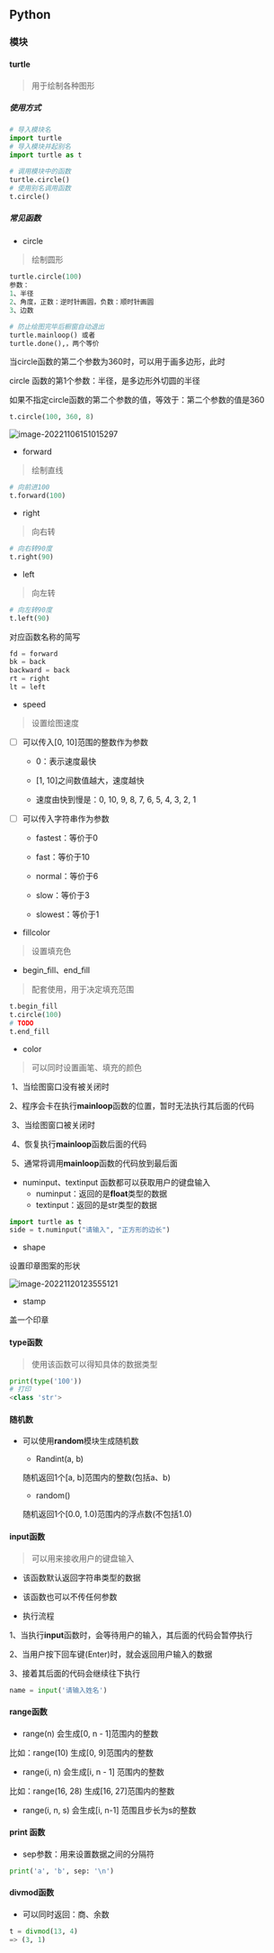 ## Python

### 模块

#### turtle

> 用于绘制各种图形

##### 使用方式

```python
# 导入模块名
import turtle
# 导入模块并起别名
import turtle as t

# 调用模块中的函数
turtle.circle()
# 使用别名调用函数
t.circle()
```

##### 常见函数

* circle

> 绘制圆形

```python
turtle.circle(100)
参数：
1、半径
2、角度，正数：逆时针画圆，负数：顺时针画圆
3、边数
```

```python
# 防止绘图完毕后橱窗自动退出
turtle.mainloop() 或者
turtle.done(),，两个等价
```

当circle函数的第二个参数为360时，可以用于画多边形，此时

circle 函数的第1个参数：半径，是多边形外切圆的半径

如果不指定circle函数的第二个参数的值，等效于：第二个参数的值是360

```python
t.circle(100, 360, 8)
```

![image-20221106151015297](/Users/guojie/Notes/Python/images/circle_多边形.png)

* forward

> 绘制直线

```python
# 向前进100
t.forward(100)
```

* right

> 向右转

```python
# 向右转90度
t.right(90)
```

* left

> 向左转
```python
# 向左转90度
t.left(90)
```

对应函数名称的简写

```python
fd = forward
bk = back
backward = back
rt = right
lt = left
```

* speed

> 设置绘图速度

- [ ] 可以传入[0, 10]范围的整数作为参数
  - 0：表示速度最快
  - [1, 10]之间数值越大，速度越快
  
  - 速度由快到慢是：0, 10, 9, 8, 7, 6, 5, 4, 3, 2, 1

- [ ] 可以传入字符串作为参数

  * fastest：等价于0
  * fast：等价于10
  * normal：等价于6
  * slow：等价于3

  * slowest：等价于1

 * fillcolor 

> 设置填充色

* begin_fill、end_fill

> 配套使用，用于决定填充范围

```python
t.begin_fill
t.circle(100)
# TODO
t.end_fill
```

* color

> 可以同时设置画笔、填充的颜色

​	1、当绘图窗口没有被关闭时

​	2、程序会卡在执行**mainloop**函数的位置，暂时无法执行其后面的代码

​	3、当绘图窗口被关闭时

​	4、恢复执行**mainloop**函数后面的代码

​	5、通常将调用**mainloop**函数的代码放到最后面

* numinput、textinput 函数都可以获取用户的键盘输入
  * numinput：返回的是**float**类型的数据
  * textinput：返回的是str类型的数据

```python
import turtle as t
side = t.numinput("请输入", "正方形的边长")
```

* shape

设置印章图案的形状

![image-20221120123555121](/Users/guojie/Notes/Python/images/shape.png)

* stamp

盖一个印章

  

#### type函数

> 使用该函数可以得知具体的数据类型

```python
print(type('100'))
# 打印
<class 'str'>
```

#### 随机数

* 可以使用**random**模块生成随机数

  * Randint(a, b)

   随机返回1个[a, b]范围内的整数(包括a、b)

  * random()

  随机返回1个[0.0, 1.0)范围内的浮点数(不包括1.0)

#### input函数

> 可以用来接收用户的键盘输入

* 该函数默认返回字符串类型的数据
* 该函数也可以不传任何参数

* 执行流程

1、当执行**input**函数时，会等待用户的输入，其后面的代码会暂停执行

2、当用户按下回车键(Enter)时，就会返回用户输入的数据

3、接着其后面的代码会继续往下执行

```python
name = input('请输入姓名')
```

#### range函数

* range(n) 会生成[0, n - 1]范围内的整数

比如：range(10) 生成[0, 9]范围内的整数

* range(i, n) 会生成[i, n - 1] 范围内的整数

比如：range(16, 28) 生成[16, 27]范围内的整数

* range(i, n, s) 会生成[i, n-1] 范围且步长为s的整数

#### print 函数

* sep参数：用来设置数据之间的分隔符

```python
print('a', 'b', sep: '\n')
```

#### divmod函数

* 可以同时返回：商、余数

```python
t = divmod(13, 4)
=> (3, 1)
```





